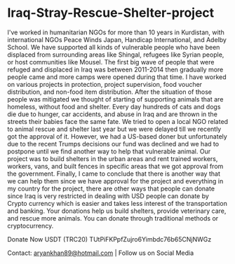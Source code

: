 # Iraq-Stray-Rescue-Shelter-project

  I've worked in humanitarian NGOs for more than 10 years in Kurdistan, with international NGOs Peace Winds Japan, Handicap International, and Adelby School. 
We have supported all kinds of vulnerable people who have been displaced from surrounding areas like Shingal, refugees like Syrian people, or host communities like Mousel.
The first big wave of people that were refuged and displaced in Iraq was between 2011-2014 then gradually more people came and more camps were opened during that time.
I have worked on various projects in protection, project supervision, food voucher distribution, and non-food item distribution. After the situation of those people was mitigated we thought of starting of supporting animals that are homeless, without food and shelter. 
Every day hundreds of cats and dogs die due to hunger, car accidents, and abuse in Iraq and are thrown in the streets their babies face the same fate. 
We tried to open a local NGO related to animal rescue and shelter last year but we were delayed till we recently got the approval of it. However, we had a US-based doner but unfortunately due to the recent Trumps decisions our fund was declined and we had to postpone until we find another way to help that vulnerable animal.
Our project was to build shelters in the urban areas and rent trained workers, workers, vans, and built fences in specific areas that we got approval from the government.
Finally, I came to conclude that there is another way that we can help them since we have approval for the project and everything in my country for the project, there are other ways that people can donate since Iraq is very restricted in dealing with USD people can donate by Crypto currency which is easier and takes less interest of the transportation and banking. 
Your donations help us build shelters, provide veterinary care, and rescue more animals. You can donate through traditional methods or cryptocurrency.

Donate Now USDT (TRC20) 
TUtPiFKPpfZujro6Yimbdc76b65CNjNWGz

Contact: aryankhan89@hotmail.com | Follow us on Social Media
    
